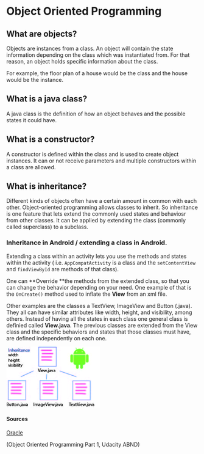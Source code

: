 # Object Oriented Programming

## What are objects?

Objects are instances from a class.  An object will contain the state information depending on the class which was instantiated from. For that reason, an object holds specific information about the class.

For example, the floor plan of a house would be the class and the house would be the instance.

## What is a java class?

A java class is the definition of how an object behaves and the possible states it could have.

## What is a constructor?

A constructor is defined within the class and is used to create object instances. It can or not receive parameters and multiple constructors within a class are allowed.

## What is inheritance?

Different kinds of objects often have a certain amount in common with each other. Object-oriented programming allows classes to inherit. So inheritance is one feature that lets extend the  commonly used states and behaviosr from other classes.  It can be applied by extending the class \(commonly called superclass\) to a subclass.

### Inheritance in Android / extending a class in Android.

Extending a class within an activity lets you use the methods and states within the activity \( i.e. `AppCompatActivity` is a class and the `setContentView` and `findViewById` are methods of that class\).

One can **Override **the methods from the extended class, so that you can change the behavior depending on your need.  One example of that is the `OnCreate()` method used to inflate the **View** from an xml file.

Other examples are the classes a TextView, ImageView and Button \(.java\). They all can have similar attributes like width, height, and visibility, among others. Instead of having all the states in each class one general class is definied called **View.java**. The previous classes are extended from the View class and the specific behaviors and states that those classes must have, are defined independently on each one.

  ![](/assets/inheritance.jpg)

#### Sources

[Oracle](https://docs.oracle.com/javase/tutorial/java/concepts/object.html)

\(Object Oriented Programming Part 1, Udacity ABND\)

